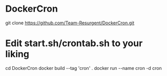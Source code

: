 # DockerCron

git clone https://github.com/Team-Resurgent/DockerCron.git

# Edit start.sh/crontab.sh to your liking

cd DockerCron
docker build --tag 'cron' .
docker run --name cron -d cron
